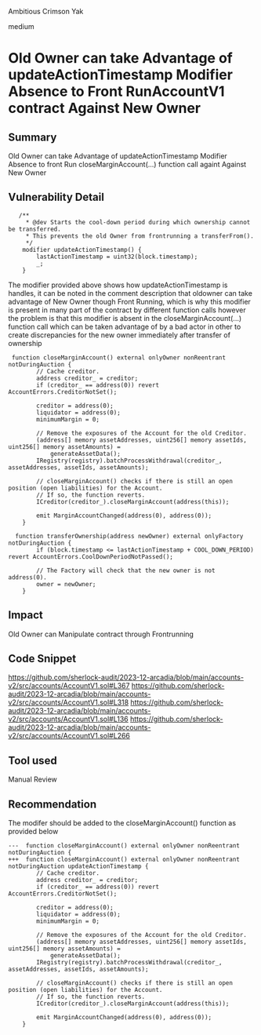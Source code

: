Ambitious Crimson Yak

medium

# Old Owner can take Advantage of updateActionTimestamp Modifier Absence to Front RunAccountV1 contract Against New Owner

## Summary
Old Owner can take Advantage of updateActionTimestamp Modifier Absence to front Run closeMarginAccount(...) function call againt Against New Owner
## Vulnerability Detail
```solidity
   /**
     * @dev Starts the cool-down period during which ownership cannot be transferred.
     * This prevents the old Owner from frontrunning a transferFrom().
     */
    modifier updateActionTimestamp() {
        lastActionTimestamp = uint32(block.timestamp);
        _;
    }
```
The modifier provided above shows how updateActionTimestamp is handles, it can be noted in the comment description that oldowner can take advantage of New Owner  though Front Running, which is why this modifier is present in many part of the contract by different function calls however the problem is that this modifier is absent in the closeMarginAccount(...) function call which can be taken advantage of by a bad actor in other to create discrepancies for the new owner immediately after transfer of ownership
```solidity
 function closeMarginAccount() external onlyOwner nonReentrant notDuringAuction {
        // Cache creditor.
        address creditor_ = creditor;
        if (creditor_ == address(0)) revert AccountErrors.CreditorNotSet();

        creditor = address(0);
        liquidator = address(0);
        minimumMargin = 0;

        // Remove the exposures of the Account for the old Creditor.
        (address[] memory assetAddresses, uint256[] memory assetIds, uint256[] memory assetAmounts) =
            generateAssetData();
        IRegistry(registry).batchProcessWithdrawal(creditor_, assetAddresses, assetIds, assetAmounts);

        // closeMarginAccount() checks if there is still an open position (open liabilities) for the Account.
        // If so, the function reverts.
        ICreditor(creditor_).closeMarginAccount(address(this));

        emit MarginAccountChanged(address(0), address(0));
    }
```
```solidity
  function transferOwnership(address newOwner) external onlyFactory notDuringAuction {
        if (block.timestamp <= lastActionTimestamp + COOL_DOWN_PERIOD) revert AccountErrors.CoolDownPeriodNotPassed();

        // The Factory will check that the new owner is not address(0).
        owner = newOwner;
    }
```
## Impact
Old Owner can Manipulate contract through Frontrunning
## Code Snippet
https://github.com/sherlock-audit/2023-12-arcadia/blob/main/accounts-v2/src/accounts/AccountV1.sol#L367
https://github.com/sherlock-audit/2023-12-arcadia/blob/main/accounts-v2/src/accounts/AccountV1.sol#L318
https://github.com/sherlock-audit/2023-12-arcadia/blob/main/accounts-v2/src/accounts/AccountV1.sol#L136
https://github.com/sherlock-audit/2023-12-arcadia/blob/main/accounts-v2/src/accounts/AccountV1.sol#L266
## Tool used

Manual Review

## Recommendation
The modifer should be added to the closeMarginAccount() function as provided below
```solidity
---  function closeMarginAccount() external onlyOwner nonReentrant notDuringAuction {
+++  function closeMarginAccount() external onlyOwner nonReentrant notDuringAuction updateActionTimestamp {
        // Cache creditor.
        address creditor_ = creditor;
        if (creditor_ == address(0)) revert AccountErrors.CreditorNotSet();

        creditor = address(0);
        liquidator = address(0);
        minimumMargin = 0;

        // Remove the exposures of the Account for the old Creditor.
        (address[] memory assetAddresses, uint256[] memory assetIds, uint256[] memory assetAmounts) =
            generateAssetData();
        IRegistry(registry).batchProcessWithdrawal(creditor_, assetAddresses, assetIds, assetAmounts);

        // closeMarginAccount() checks if there is still an open position (open liabilities) for the Account.
        // If so, the function reverts.
        ICreditor(creditor_).closeMarginAccount(address(this));

        emit MarginAccountChanged(address(0), address(0));
    }
```